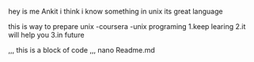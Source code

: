 hey is me Ankit 
i think i know something in unix
its great language 

this is way to prepare unix
-coursera 
-unix programing 
1.keep learing 
2.it will help you 
3.in future

,,,
this is 
a block of 
code
,,,
 nano  Readme.md

